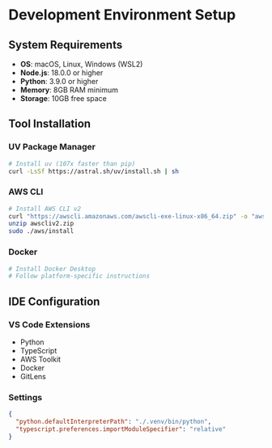 # Development Environment Setup

## System Requirements
- **OS**: macOS, Linux, Windows (WSL2)
- **Node.js**: 18.0.0 or higher
- **Python**: 3.9.0 or higher
- **Memory**: 8GB RAM minimum
- **Storage**: 10GB free space

## Tool Installation

### UV Package Manager
```bash
# Install uv (107x faster than pip)
curl -LsSf https://astral.sh/uv/install.sh | sh
```

### AWS CLI
```bash
# Install AWS CLI v2
curl "https://awscli.amazonaws.com/awscli-exe-linux-x86_64.zip" -o "awscliv2.zip"
unzip awscliv2.zip
sudo ./aws/install
```

### Docker
```bash
# Install Docker Desktop
# Follow platform-specific instructions
```

## IDE Configuration

### VS Code Extensions
- Python
- TypeScript
- AWS Toolkit
- Docker
- GitLens

### Settings
```json
{
  "python.defaultInterpreterPath": "./.venv/bin/python",
  "typescript.preferences.importModuleSpecifier": "relative"
}
```